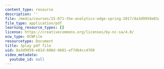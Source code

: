 ```yaml
---
content_type: resource
description: ''
file: /media/courses/15-071-the-analytics-edge-spring-2017/8a3d9959e01d608d9601ef7db4cc4769_GPOUGpF-Sno.pdf
file_type: application/pdf
learning_resource_types: []
license: https://creativecommons.org/licenses/by-nc-sa/4.0/
ocw_type: OCWFile
resourcetype: Document
title: 3play pdf file
uid: 8a3d9959-e01d-608d-9601-ef7db4cc4769
video_metadata:
  youtube_id: null
---
```

